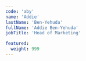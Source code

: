 ```yaml
---
code: 'aby'
name: 'Addie'
lastName: 'Ben-Yehuda'
fullName: 'Addie Ben-Yehuda'
jobTitle: 'Head of Marketing'

featured:
  weight: 999
---
```

